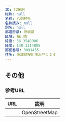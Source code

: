 ```yaml
---
ID: t2G6M
総称: null
名称: 八剣神社
名称読み: null
別名: null
都道府県: 茨城県
区域: 桜川市
緯度: 36.3540086
経度: 140.1214885
郵便番号: 3091455
住所: 茨城県桜川市水戸１２４
---
```


## その他

### 参考URL

| URL | 説明          |
| --- | ------------- |
|     | OpenStreetMap |
